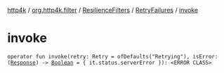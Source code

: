 [http4k](../../../index.md) / [org.http4k.filter](../../index.md) / [ResilienceFilters](../index.md) / [RetryFailures](index.md) / [invoke](./invoke.md)

# invoke

`operator fun invoke(retry: Retry = ofDefaults("Retrying"), isError: (`[`Response`](../../../org.http4k.core/-response/index.md)`) -> `[`Boolean`](https://kotlinlang.org/api/latest/jvm/stdlib/kotlin/-boolean/index.html)` = { it.status.serverError }): <ERROR CLASS>`